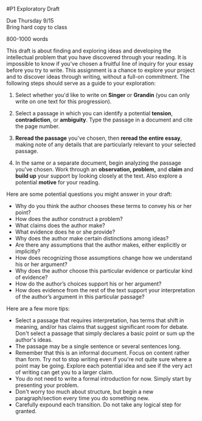 #P1 Exploratory Draft

Due Thursday 9/15  
Bring hard copy to class

800-1000 words

This draft is about finding and exploring ideas and developing the intellectual problem that you have discovered through your reading. It is impossible to know if you've chosen a fruitful line of inquiry for your essay before you try to write. This assignment is a chance to explore your project and to discover ideas through writing, without a full-on commitment. The following steps should serve as a guide to your exploration:

1) Select whether you'd like to write on **Singer** or **Grandin** (you can only write on one text for this progression).

2) Select a passage in which you can identify a potential **tension**, **contradiction**, or **ambiguity**. Type the passage in a document and cite the page number.

3) **Reread the passage** you've chosen, then **reread the entire essay**, making note of any details that are particularly relevant to your selected passage.

4) In the same or a separate document, begin analyzing the passage you've chosen. Work through an **observation, problem,** and **claim** and **build up** your support by looking closely at the text. Also explore a potential **motive** for your reading.

Here are some potential questions you might answer in your draft:  

- Why do you think the author chooses these terms to convey his or her point?
- How does the author construct a problem?
- What claims does the author make?
- What evidence does he or she provide?
- Why does the author make certain distinctions among ideas?
- Are there any assumptions that the author makes, either explicitly or implicitly?
- How does recognizing those assumptions change how we understand his or her argument?
- Why does the author choose this particular evidence or particular kind of evidence?  
- How do the author’s choices support his or her argument?
- How does evidence from the rest of the text support your interpretation of the author’s argument in this particular passage?

Here are a few more tips:

- Select a passage that requires interpretation, has terms that shift in meaning, and/or has claims that suggest significant room for debate. Don't select a passage that simply declares a basic point or sum up the author's ideas.   
- The passage may be a single sentence or several sentences long.
- Remember that this is an informal document. Focus on content rather than form. Try not to stop writing even if you're not quite sure where a point may be going. Explore each potential idea and see if the very act of writing can get you to a larger claim.
- You do not need to write a formal introduction for now. Simply start by presenting your problem.
- Don't worry too much about structure, but begin a new paragraph/section every time you do something new.
- Carefully expound each transition. Do not take any logical step for granted.
